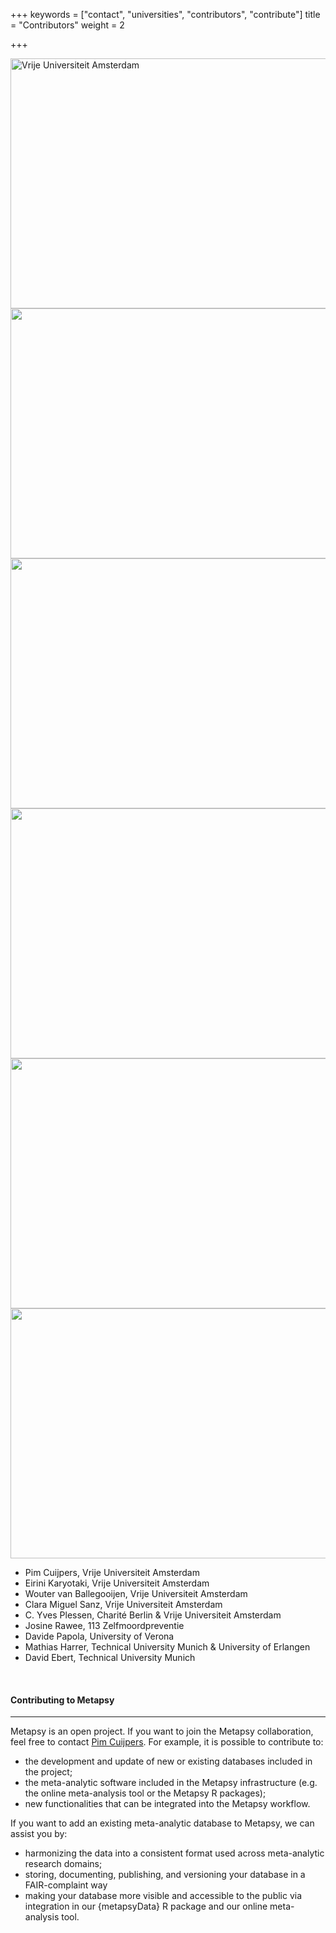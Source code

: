+++
keywords = ["contact", "universities", "contributors", "contribute"]
title = "Contributors"
weight = 2

+++
<div class="gallery">

<div class="logo-gallery"> <img src="/uploads/vu.jpg" width="600" height="400" alt="Vrije Universiteit Amsterdam"> </div>

<div class="logo-gallery"> <img src="/uploads/tum-logo2.png" width="600" height="400"> </div>

<div class="logo-gallery"> <img src="/uploads/fau.jpg" width="600" height="400"> </div>

<div class="logo-gallery"> <img src="/uploads/va2.png" width="600" height="400"> </div>

<div class="logo-gallery"> <img src="/uploads/verona-1.png" width="600" height="400"> </div>

<div class="logo-gallery"> <img src="/uploads/113.png" width="600" height="400"> </div>

</div>

* Pim Cuijpers, Vrije Universiteit Amsterdam
* Eirini Karyotaki, Vrije Universiteit Amsterdam
* Wouter van Ballegooijen, Vrije Universiteit Amsterdam
* Clara Miguel Sanz, Vrije Universiteit Amsterdam
* C. Yves Plessen, Charité Berlin & Vrije Universiteit Amsterdam
* Josine Rawee, 113 Zelfmoordpreventie
* Davide Papola, University of Verona
* Mathias Harrer, Technical University Munich & University of Erlangen
* David Ebert, Technical University Munich

<br>

#### Contributing to Metapsy

***

Metapsy is an open project. If you want to join the Metapsy collaboration, feel free to contact [Pim Cuijpers](https://www.metapsy.org/contact). For example, it is possible to contribute to:

* the development and update of new or existing databases included in the project;
* the meta-analytic software included in the Metapsy infrastructure (e.g. the online meta-analysis tool or the Metapsy R packages);
* new functionalities that can be integrated into the Metapsy workflow.

If you want to add an existing meta-analytic database to Metapsy, we can assist you by:

* harmonizing the data into a consistent format used across meta-analytic research domains;
* storing, documenting, publishing, and versioning your database in a FAIR-complaint way
* making your database more visible and accessible to the public via integration in our {metapsyData} R package and our online meta-analysis tool.

<br></br>